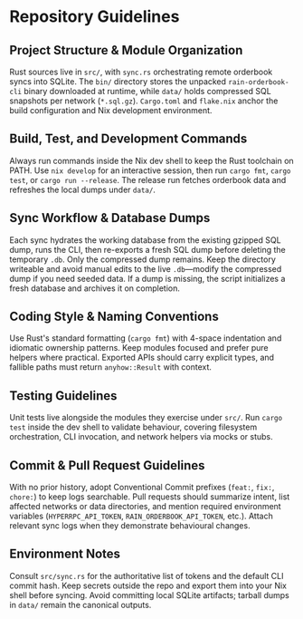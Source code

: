# Repository Guidelines

## Project Structure & Module Organization
Rust sources live in `src/`, with `sync.rs` orchestrating remote orderbook syncs into SQLite. The `bin/` directory stores the unpacked `rain-orderbook-cli` binary downloaded at runtime, while `data/` holds compressed SQL snapshots per network (`*.sql.gz`). `Cargo.toml` and `flake.nix` anchor the build configuration and Nix development environment.

## Build, Test, and Development Commands
Always run commands inside the Nix dev shell to keep the Rust toolchain on PATH. Use `nix develop` for an interactive session, then run `cargo fmt`, `cargo test`, or `cargo run --release`. The release run fetches orderbook data and refreshes the local dumps under `data/`.

## Sync Workflow & Database Dumps
Each sync hydrates the working database from the existing gzipped SQL dump, runs the CLI, then re-exports a fresh SQL dump before deleting the temporary `.db`. Only the compressed dump remains. Keep the directory writeable and avoid manual edits to the live `.db`—modify the compressed dump if you need seeded data. If a dump is missing, the script initializes a fresh database and archives it on completion.

## Coding Style & Naming Conventions
Use Rust's standard formatting (`cargo fmt`) with 4-space indentation and idiomatic ownership patterns. Keep modules focused and prefer pure helpers where practical. Exported APIs should carry explicit types, and fallible paths must return `anyhow::Result` with context.

## Testing Guidelines
Unit tests live alongside the modules they exercise under `src/`. Run `cargo test` inside the dev shell to validate behaviour, covering filesystem orchestration, CLI invocation, and network helpers via mocks or stubs.

## Commit & Pull Request Guidelines
With no prior history, adopt Conventional Commit prefixes (`feat:`, `fix:`, `chore:`) to keep logs searchable. Pull requests should summarize intent, list affected networks or data directories, and mention required environment variables (`HYPERRPC_API_TOKEN`, `RAIN_ORDERBOOK_API_TOKEN`, etc.). Attach relevant sync logs when they demonstrate behavioural changes.

## Environment Notes
Consult `src/sync.rs` for the authoritative list of tokens and the default CLI commit hash. Keep secrets outside the repo and export them into your Nix shell before syncing. Avoid committing local SQLite artifacts; tarball dumps in `data/` remain the canonical outputs.
